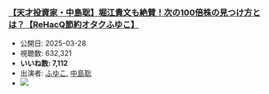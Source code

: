 ### [【天才投資家・中島聡】堀江貴文も絶賛！次の100倍株の見つけ方とは？【ReHacQ節約オタクふゆこ】](https://www.youtube.com/watch?v=9htq04ivwVU)
-   公開日: 2025-03-28
-   視聴数: 632,321
-   **いいね数: 7,112**
-   出演者: [ふゆこ](/rehacq_fan/people/ふゆこ "wikilink"), [中島聡](/rehacq_fan/people/中島聡 "wikilink")
- [![](https://img.youtube.com/vi/9htq04ivwVU/hqdefault.jpg)](https://www.youtube.com/watch?v=9htq04ivwVU)
